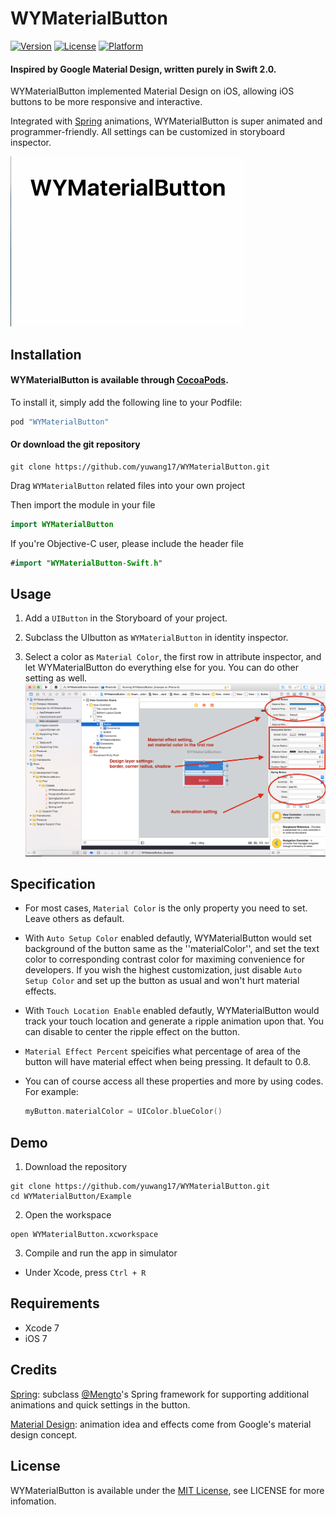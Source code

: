 # WYMaterialButton

[![Version](https://img.shields.io/cocoapods/v/WYMaterialButton.svg?style=flat)](http://cocoapods.org/pods/WYMaterialButton)
[![License](https://img.shields.io/cocoapods/l/WYMaterialButton.svg?style=flat)](http://cocoapods.org/pods/WYMaterialButton)
[![Platform](https://img.shields.io/cocoapods/p/WYMaterialButton.svg?style=flat)](http://cocoapods.org/pods/WYMaterialButton)

#### Inspired by Google Material Design, written purely in Swift 2.0. 

WYMaterialButton implemented Material Design on iOS, allowing iOS buttons to be more responsive and interactive.

Integrated with [Spring](https://github.com/MengTo/Spring) animations, WYMaterialButton is super animated and programmer-friendly. All settings can be customized in storyboard inspector.


<img src="./Screenshot/animation.gif" width="375" height="272"/>

## Installation

#### WYMaterialButton is available through [CocoaPods](http://cocoapods.org).

To install it, simply add the following line to your Podfile:

```ruby
pod "WYMaterialButton"
```


#### Or download the git repository
```fish
git clone https://github.com/yuwang17/WYMaterialButton.git
```

Drag ``WYMaterialButton`` related files into your own project

Then import the module in your file
```swift
import WYMaterialButton
```

If you're Objective-C user, please include the header file
```swift
#import "WYMaterialButton-Swift.h"
```

## Usage
1) Add a ``UIButton`` in the Storyboard of your project.

2) Subclass the UIbutton as ``WYMaterialButton`` in identity inspector.

3) Select a color as ``Material Color``, the first row in attribute inspector, and let WYMaterialButton do everything else for you. You can do other setting as well.
![](./Screenshot/instruction.png)


## Specification
* For most cases, ``Material Color`` is the only property you need to set. Leave others as default.

* With ``Auto Setup Color`` enabled defautly, WYMaterialButton would set background of the button same as the ''materialColor'', and set the text color to corresponding contrast color for maximing convenience for developers. If you wish the highest customization, just disable ``Auto Setup Color`` and set up the button as usual and won't hurt material effects.

* With ``Touch Location Enable`` enabled defautly, WYMaterialButton would track your touch location and generate a ripple animation upon that. You can disable to center the ripple effect on the button.

* ``Material Effect Percent`` speicifies what percentage of area of the button will have material effect when being pressing. It default to 0.8.

* You can of course access all these properties and more by using codes. For example:
  ```swift
  myButton.materialColor = UIColor.blueColor()
  ```


## Demo
1) Download the repository
```fish
git clone https://github.com/yuwang17/WYMaterialButton.git
cd WYMaterialButton/Example
```

2) Open the workspace
```fish
open WYMaterialButton.xcworkspace
```

3) Compile and run the app in simulator
* Under Xcode, press ``Ctrl + R``

## Requirements
* Xcode 7
* iOS 7

## Credits
[Spring](https://github.com/MengTo/Spring): subclass [@Mengto](https://twitter.com/MengTo)'s Spring framework for supporting additional animations and quick settings in the button.

[Material Design](https://www.google.com/design/spec/material-design/introduction.html): animation idea and effects come from Google's material design concept.

## License
WYMaterialButton is available under the [MIT License](LICENSE), see LICENSE for more infomation.
